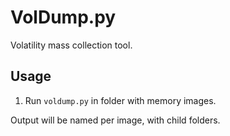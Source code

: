 # VolDump.py
Volatility mass collection tool.

## Usage
1. Run `voldump.py` in folder with memory images.

Output will be named per image, with child folders.